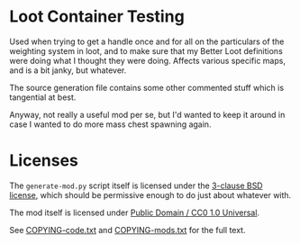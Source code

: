 Loot Container Testing
======================

Used when trying to get a handle once and for all on the particulars of the weighting
system in loot, and to make sure that my Better Loot definitions were doing what I
thought they were doing.  Affects various specific maps, and is a bit janky, but
whatever.

The source generation file contains some other commented stuff which is tangential
at best.

Anyway, not really a useful mod per se, but I'd wanted to keep it around in case
I wanted to do more mass chest spawning again.

Licenses
========

The `generate-mod.py` script itself is licensed under the
[3-clause BSD license](https://opensource.org/licenses/BSD-3-Clause),
which should be permissive enough to do just about whatever with.

The mod itself is licensed under
[Public Domain / CC0 1.0 Universal](https://creativecommons.org/publicdomain/zero/1.0/).

See [COPYING-code.txt](../../COPYING-code.txt) and [COPYING-mods.txt](../../COPYING-mods.txt)
for the full text.
